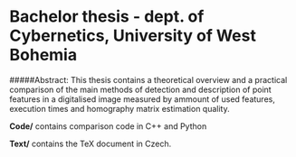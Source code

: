 # Bachelor thesis - dept. of Cybernetics, University of West Bohemia

#####Abstract:
This thesis contains a theoretical overview and a practical comparison of the main methods of detection and description of point features in a digitalised image measured by ammount of used features, execution times and homography matrix estimation quality.


**Code/** contains comparison code in C++ and Python

**Text/** contains the TeX document in Czech.
